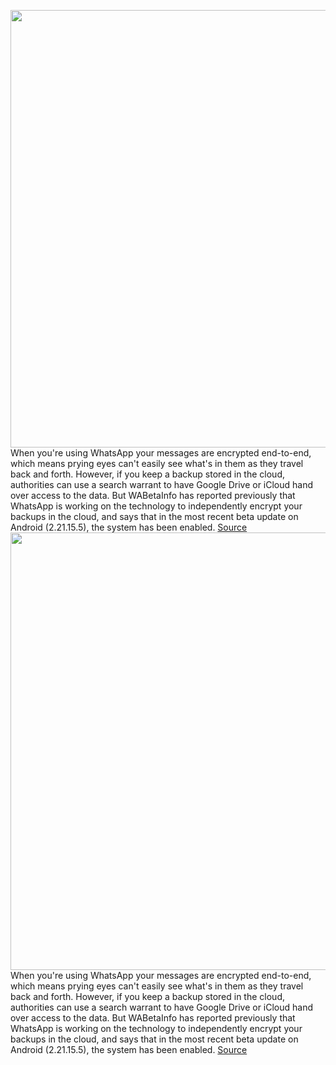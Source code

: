 <img src='https://cdn.vox-cdn.com/thumbor/jVZS4qvUsXAqLuW646xngxrlt9U=/0x0:2040x1360/1200x800/filters:focal(857x517:1183x843)/cdn.vox-cdn.com/uploads/chorus_image/image/69593891/acastro_210119_1777_whatsapp_0002.0.jpg' width='700px' /><br/>
When you're using WhatsApp your messages are encrypted end-to-end, which means prying eyes can't easily see what's in them as they travel back and forth. However, if you keep a backup stored in the cloud, authorities can use a search warrant to have Google Drive or iCloud hand over access to the data. But WABetaInfo has reported previously that WhatsApp is working on the technology to independently encrypt your backups in the cloud, and says that in the most recent beta update on Android (2.21.15.5), the system has been enabled.
<a href='https://www.theverge.com/2021/7/16/22580800/icloud-google-drive-encrypted-whatsapp-cloud-backup'> Source <a/><img src='https://cdn.vox-cdn.com/thumbor/jVZS4qvUsXAqLuW646xngxrlt9U=/0x0:2040x1360/1200x800/filters:focal(857x517:1183x843)/cdn.vox-cdn.com/uploads/chorus_image/image/69593891/acastro_210119_1777_whatsapp_0002.0.jpg' width='700px' /><br/>
When you're using WhatsApp your messages are encrypted end-to-end, which means prying eyes can't easily see what's in them as they travel back and forth. However, if you keep a backup stored in the cloud, authorities can use a search warrant to have Google Drive or iCloud hand over access to the data. But WABetaInfo has reported previously that WhatsApp is working on the technology to independently encrypt your backups in the cloud, and says that in the most recent beta update on Android (2.21.15.5), the system has been enabled.
<a href='https://www.theverge.com/2021/7/16/22580800/icloud-google-drive-encrypted-whatsapp-cloud-backup'> Source <a/>